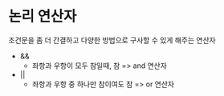 # 논리 연산자
조건문을 좀 더 간결하고 다양한 방법으로 구사할 수 있게 해주는 연산자   
* &&
  * 좌항과 우항이 모두 참일때, 참 => and 연산자
* ||
  * 좌항과 우항 중 하나만 참이여도 참 => or 연산자
